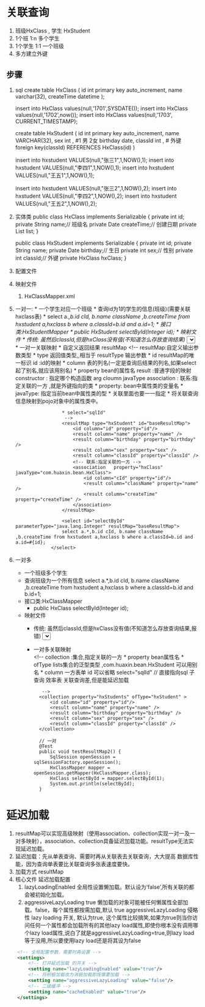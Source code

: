 # 关联查询 #
1. 班级HxClass , 学生 HxStudent
2. 1个班	 1:n	多个学生
3. 1个学生 1:1  一个班级
4. 多方建立外键

## 步骤 ##
1. sql
	create table HxClass
	(
		id int primary key auto_increment,
		name varchar(32),
		createTime datetime 
	);

	insert into HxClass values(null,'1701',SYSDATE());
	insert into HxClass values(null,'1702',now());
	insert into HxClass values(null,'1703', CURRENT_TIMESTAMP);


	create table HxStudent
	(
		id int primary key auto_increment,
		name VARCHAR(32),
		sex int , #1 男 2女
		birthday date,
		classId int , # 外键
		foreign key(classId) 
		REFERENCES HxClass(id)
	)


	insert into hxstudent VALUES(null,"张三1",1,NOW(),1);
	insert into hxstudent VALUES(null,"李四1",1,NOW(),1);
	insert into hxstudent VALUES(null,"王五1",1,NOW(),1);
	
	
	insert into hxstudent VALUES(null,"张三2",1,NOW(),2);
	insert into hxstudent VALUES(null,"李四2",1,NOW(),2);
	insert into hxstudent VALUES(null,"王五2",1,NOW(),2);
2. 实体类
	public class HxClass implements Serializable {
		private int id;
		private String name;// 班级名
		private Date createTime;// 创建日期
		private List<HxStudent> list;
	}

	public class HxStudent implements Serializable {
		private int id;
		private String name;
		private Date birthday;// 生日
		private int sex;// 性别
		private int classId;// 外键
		private HxClass hxClass;
	}


3. 配置文件
4. 映射文件
	1. HxClassMapper.xml

5. 一对一:
		* 一个学生对应一个班级
		* 查询id为1的学生的信息(班级)(需要关联hxclass表)
			* select a.*,b.id cId, b.name className ,b.createTime from hxstudent a,hxclass b where a.classId=b.id and a.id=1;
		* 接口类:HxStudentMapper
			* public HxStudent selectById(Integer id);
		* 映射文件
			* 传统: 虽然后classId,但是hxClass没有值(不知道怎么存放查询结果)
				<select id="selectById" parameterType="java.lang.Integer" resultType="hxStudent">
					select a.*,b.id cId, b.name className ,b.createTime from hxstudent a,hxclass b where a.classId=b.id and a.id=#{id};
				</select>
			* 一对一关联映射
				* 自定义返回结果 resultMap
						<!-- 
						resultMap:自定义输出参数类型
							* type 返回值类型,,相当于  resultType 输出参数
							* id   resultMap的唯一标识
						id		:id的映射
							* column 	表的列名(一定是查询后结果的列名,如果select起了别名,就应该用别名)
							* property  bean的属性名
						result	:普通字段的映射
						constructor	:  指定哪个构造函数
							arg cloumn  javaType
						association	: 联系:指定关联的一方 ,就是外键指向的类
							* property: bean中属性类的变量名
							* javaType: 指定当前bean中属性类的型
							* 关联里面也要一一指定
							* 将关联查询信息映射到pojo对象中的属性类中。

						* select="sqlId"
						 -->	
						<resultMap type="hxStudent" id="baseResultMap">
							<id column="id" property="id"/>
							<result column="name" property="name" />
							<result column="birthday" property="birthday" />
							<result column="sex" property="sex" />
							<result column="classId" property="classId" />
							<!-- 联系:指定关联的一方 -->
							<association   property="hxClass" javaType="com.huaxin.bean.HxClass">
								<id column="cId" property="id"/>
								<result column="className" property="name" />
								<result column="createTime" property="createTime" />
							</association>
						</resultMap>
	
						<select id="selectById" parameterType="java.lang.Integer" resultMap="baseResultMap">
						select a.*,b.id cId, b.name className ,b.createTime from hxstudent a,hxclass b where a.classId=b.id and a.id=#{id};
					</select>
6. 一对多
	* 一个班级多个学生
	* 查询班级为一个所有信息
		select a.*,b.id cId, b.name className ,b.createTime from hxstudent a,hxclass b where a.classId=b.id and b.id=1;
	* 接口类:HxClassMapper
		* public HxClass selectById(Integer id);
	* 映射文件
		* 传统: 虽然后classId,但是hxClass没有值(不知道怎么存放查询结果,报错)
			<select id="selectById" parameterType="java.lang.Integer" resultType="hxStudent">
				select a.*,b.id cId, b.name className ,b.createTime from hxstudent a,hxclass b where a.classId=b.id and b.id=#{id};
			</select>
		* 一对多关联映射	
				<resultMap type="hxClass" id="baseResultMap">
					<id column="cId" property="id"/>
					<result column="className" property="name" />
					<result column="createTime" property="createTime" />
				<!-- 
					collection	:集合,指定关联的一方
						* property bean属性名
						* ofType   lists集合的泛型类型	 ,com.huaxin.bean.HxStudent 可以用别名
						* column	一方表单 id 可以省略
					select="sqlId"  // 直接指向sql  子查询 效率表 关联查询差,但是能延迟加载

				 -->
				<collection property="hxStudents" ofType="hxStudent" > 
					<id column="id" property="id"/>
					<result column="name" property="name" />
					<result column="birthday" property="birthday" />
					<result column="sex" property="sex" />
					<result column="classId" property="classId" />
				</collection>
			</resultMap>

				// 一对
				@Test
				public void testResultMap2() {
					SqlSession openSession = sqlSessionFactory.openSession();
					HxClassMapper mapper = openSession.getMapper(HxClassMapper.class);
					HxClass selectById = mapper.selectById(1);
					System.out.println(selectById);
				}


# 延迟加载 #
1. resultMap可以实现高级映射（使用association、collection实现一对一及一对多映射），association、collection具备延迟加载功能。resultType无法实现延迟加载。
2. 延迟加载：先从单表查询、需要时再从关联表去关联查询，大大提高 数据库性能，因为查询单表要比关联查询多张表速度要快。
3. 加载方式 resultMap
		 <association property="user"  javaType="cn.itcast.mybatis.po.User"
         select="cn.itcast.mybatis.mapper.UserMapper.findUserById" column="user_id" >
4. 核心文件 延迟加载配置 
	1. lazyLoadingEnabled	全局性设置懒加载。默认设为‘false’,所有关联的都会被初始化加载。
	2. aggressiveLazyLoading	true 懒加载的对象可能被任何懒属性全部加载。false，每个属性都按需加载,默认 true
			aggressiveLazyLoading
			     侵略性 lazy loading 开关, 默认为true, 这个属性比较搞笑,如果为true则当你访问任何一个属性都会加载所有的其他lazy load属性,即使你根本没有调用哪个lazy load属性,说白了就是aggressiveLazyLoading=true,则lazy load等于没用,所以要使用lazy load还是将其设为false


```xml
	<!-- 全局配置参数，需要时再设置 -->
	<settings>
	    <!-- 打开延迟加载 的开关 -->
	    <setting name="lazyLoadingEnabled" value="true"/>
	    <!-- 将积极加载改为消极加载即按需要加载 -->
	    <setting name="aggressiveLazyLoading" value="false"/>
	    <!-- 二级缓冲 -->
		<setting name="cacheEnabled" value="true"/>
	</settings>
```



